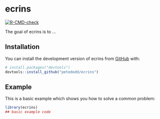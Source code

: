 
# ecrins

<!-- badges: start -->
[![R-CMD-check](https://github.com/petedodd/ecrins/actions/workflows/R-CMD-check.yaml/badge.svg)](https://github.com/petedodd/ecrins/actions/workflows/R-CMD-check.yaml)
<!-- badges: end -->

The goal of ecrins is to ...

## Installation

You can install the development version of ecrins from [GitHub](https://github.com/) with:

``` r
# install.packages("devtools")
devtools::install_github("petedodd/ecrins")
```

## Example

This is a basic example which shows you how to solve a common problem:

``` r
library(ecrins)
## basic example code
```

